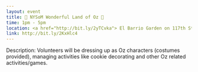 ```yaml
---
layout: event
title: 🦁 NYSoM Wonderful Land of Oz 🤖
time: 1pm - 5pm
location: <a href="http://bit.ly/2yTCvka"> El Barrio Garden on 117th St & 1st Ave </a>, Manhattan
link: http://bit.ly/2KxHlc4
---
```

Description: Volunteers will be dressing up as Oz characters (costumes provided), managing activities like cookie decorating and other Oz related activities/games.
